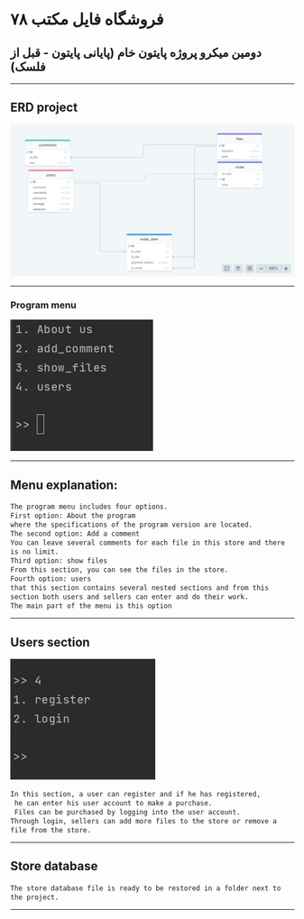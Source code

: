 # فروشگاه فایل مکتب ۷۸
**دومین میکرو پروژه پایتون خام (پایانی پایتون - قبل از فلسک)**
---
---



## ERD project
![erd project](erd.jpg)




---



### Program menu




![program menu](program_menu.jpg)


---



## Menu explanation:




```text
The program menu includes four options.
First option: About the program
where the specifications of the program version are located.
The second option: Add a comment
You can leave several comments for each file in this store and there is no limit.
Third option: show files
From this section, you can see the files in the store.
Fourth option: users
that this section contains several nested sections and from this section both users and sellers can enter and do their work.
The main part of the menu is this option
```



---



## Users section

![users section](users_section.jpg)

```text
In this section, a user can register and if he has registered,
 he can enter his user account to make a purchase.
 Files can be purchased by logging into the user account.
Through login, sellers can add more files to the store or remove a file from the store.
```


---




## Store database

```text
The store database file is ready to be restored in a folder next to the project.

```



---




